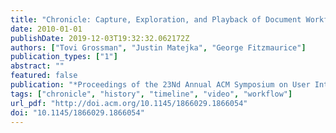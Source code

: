 ```yaml
---
title: "Chronicle: Capture, Exploration, and Playback of Document Workflow Histories"
date: 2010-01-01
publishDate: 2019-12-03T19:32:32.062172Z
authors: ["Tovi Grossman", "Justin Matejka", "George Fitzmaurice"]
publication_types: ["1"]
abstract: ""
featured: false
publication: "*Proceedings of the 23Nd Annual ACM Symposium on User Interface Software and Technology*"
tags: ["chronicle", "history", "timeline", "video", "workflow"]
url_pdf: "http://doi.acm.org/10.1145/1866029.1866054"
doi: "10.1145/1866029.1866054"
---
```


